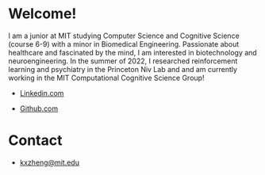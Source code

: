 # Welcome!

I am a junior at MIT studying Computer Science and Cognitive Science (course 6-9) with a minor in Biomedical Engineering. Passionate about healthcare and fascinated by the mind, I am interested in biotechnology and neuroengineering. In the summer of 2022, I researched reinforcement learning and psychiatry in the Princeton Niv Lab and and am currently working in the MIT Computational Cognitive Science Group!


* [Linkedin.com](https://www.linkedin.com/in/kristine-zheng-4695201b2/)

* [Github.com](https://github.com/kristinezheng)

# Contact

* kxzheng@mit.edu


